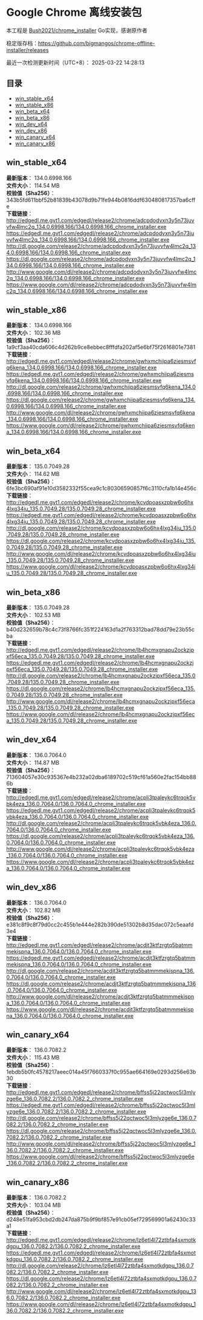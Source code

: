 # Google Chrome 离线安装包
本工程是 [Bush2021/chrome_installer](https://github.com/Bush2021/chrome_installer) Go实现，感谢原作者

稳定版存档：<https://github.com/bigmangos/chrome-offline-installer/releases>

最近一次检测更新时间（UTC+8）：
2025-03-22 14:28:13

## 目录
* [win_stable_x64](https://github.com/bigmangos/chrome-offline-installer?tab=readme-ov-file#win_stable_x64)
* [win_stable_x86](https://github.com/bigmangos/chrome-offline-installer?tab=readme-ov-file#win_stable_x86)
* [win_beta_x64](https://github.com/bigmangos/chrome-offline-installer?tab=readme-ov-file#win_beta_x64)
* [win_beta_x86](https://github.com/bigmangos/chrome-offline-installer?tab=readme-ov-file#win_beta_x86)
* [win_dev_x64](https://github.com/bigmangos/chrome-offline-installer?tab=readme-ov-file#win_dev_x64)
* [win_dev_x86](https://github.com/bigmangos/chrome-offline-installer?tab=readme-ov-file#win_dev_x86)
* [win_canary_x64](https://github.com/bigmangos/chrome-offline-installer?tab=readme-ov-file#win_canary_x64)
* [win_canary_x86](https://github.com/bigmangos/chrome-offline-installer?tab=readme-ov-file#win_canary_x86)

## win_stable_x64
**最新版本**： 134.0.6998.166  
**文件大小**： 114.54 MB  
**校验值（Sha256）**： 343b5fd611bbf52b81839b43078d9b71fe944b0816ddf630480817357ba6cffe  
**下载链接**：
http://edgedl.me.gvt1.com/edgedl/release2/chrome/adcpdodvxn3y5n73juvvfw4lmc2q_134.0.6998.166/134.0.6998.166_chrome_installer.exe
https://edgedl.me.gvt1.com/edgedl/release2/chrome/adcpdodvxn3y5n73juvvfw4lmc2q_134.0.6998.166/134.0.6998.166_chrome_installer.exe
http://dl.google.com/release2/chrome/adcpdodvxn3y5n73juvvfw4lmc2q_134.0.6998.166/134.0.6998.166_chrome_installer.exe
https://dl.google.com/release2/chrome/adcpdodvxn3y5n73juvvfw4lmc2q_134.0.6998.166/134.0.6998.166_chrome_installer.exe
http://www.google.com/dl/release2/chrome/adcpdodvxn3y5n73juvvfw4lmc2q_134.0.6998.166/134.0.6998.166_chrome_installer.exe
https://www.google.com/dl/release2/chrome/adcpdodvxn3y5n73juvvfw4lmc2q_134.0.6998.166/134.0.6998.166_chrome_installer.exe
## win_stable_x86
**最新版本**： 134.0.6998.166  
**文件大小**： 102.36 MB  
**校验值（Sha256）**： 1a9cf3aa40cda606c4d262b9ce8ebbec8fffdfa202af5e6bf75f2616801e7381  
**下载链接**：
http://edgedl.me.gvt1.com/edgedl/release2/chrome/gwhxmchiipa6ziesmsvfq6kena_134.0.6998.166/134.0.6998.166_chrome_installer.exe
https://edgedl.me.gvt1.com/edgedl/release2/chrome/gwhxmchiipa6ziesmsvfq6kena_134.0.6998.166/134.0.6998.166_chrome_installer.exe
http://dl.google.com/release2/chrome/gwhxmchiipa6ziesmsvfq6kena_134.0.6998.166/134.0.6998.166_chrome_installer.exe
https://dl.google.com/release2/chrome/gwhxmchiipa6ziesmsvfq6kena_134.0.6998.166/134.0.6998.166_chrome_installer.exe
http://www.google.com/dl/release2/chrome/gwhxmchiipa6ziesmsvfq6kena_134.0.6998.166/134.0.6998.166_chrome_installer.exe
https://www.google.com/dl/release2/chrome/gwhxmchiipa6ziesmsvfq6kena_134.0.6998.166/134.0.6998.166_chrome_installer.exe
## win_beta_x64
**最新版本**： 135.0.7049.28  
**文件大小**： 114.62 MB  
**校验值（Sha256）**： 6fe3bc690af91e10d3582332f55cea9c1c80306590857f6c3110cfa1b14e456c  
**下载链接**：
http://edgedl.me.gvt1.com/edgedl/release2/chrome/kcvdpoasxzpbw6o6hx4lxg34iu_135.0.7049.28/135.0.7049.28_chrome_installer.exe
https://edgedl.me.gvt1.com/edgedl/release2/chrome/kcvdpoasxzpbw6o6hx4lxg34iu_135.0.7049.28/135.0.7049.28_chrome_installer.exe
http://dl.google.com/release2/chrome/kcvdpoasxzpbw6o6hx4lxg34iu_135.0.7049.28/135.0.7049.28_chrome_installer.exe
https://dl.google.com/release2/chrome/kcvdpoasxzpbw6o6hx4lxg34iu_135.0.7049.28/135.0.7049.28_chrome_installer.exe
http://www.google.com/dl/release2/chrome/kcvdpoasxzpbw6o6hx4lxg34iu_135.0.7049.28/135.0.7049.28_chrome_installer.exe
https://www.google.com/dl/release2/chrome/kcvdpoasxzpbw6o6hx4lxg34iu_135.0.7049.28/135.0.7049.28_chrome_installer.exe
## win_beta_x86
**最新版本**： 135.0.7049.28  
**文件大小**： 102.53 MB  
**校验值（Sha256）**： b40d232659b78c4c73f8766fc351f224163d1a2f763312bad78dd79e23b55cba  
**下载链接**：
http://edgedl.me.gvt1.com/edgedl/release2/chrome/lb4hcmxgnapu2ockzjpxf56eca_135.0.7049.28/135.0.7049.28_chrome_installer.exe
https://edgedl.me.gvt1.com/edgedl/release2/chrome/lb4hcmxgnapu2ockzjpxf56eca_135.0.7049.28/135.0.7049.28_chrome_installer.exe
http://dl.google.com/release2/chrome/lb4hcmxgnapu2ockzjpxf56eca_135.0.7049.28/135.0.7049.28_chrome_installer.exe
https://dl.google.com/release2/chrome/lb4hcmxgnapu2ockzjpxf56eca_135.0.7049.28/135.0.7049.28_chrome_installer.exe
http://www.google.com/dl/release2/chrome/lb4hcmxgnapu2ockzjpxf56eca_135.0.7049.28/135.0.7049.28_chrome_installer.exe
https://www.google.com/dl/release2/chrome/lb4hcmxgnapu2ockzjpxf56eca_135.0.7049.28/135.0.7049.28_chrome_installer.exe
## win_dev_x64
**最新版本**： 136.0.7064.0  
**文件大小**： 114.87 MB  
**校验值（Sha256）**： 713604057e30c935367e4b232a02dba6189702c519cf61a560e2fac154bb886b  
**下载链接**：
http://edgedl.me.gvt1.com/edgedl/release2/chrome/acpli3tpaleykc6trqok5vbk4eza_136.0.7064.0/136.0.7064.0_chrome_installer.exe
https://edgedl.me.gvt1.com/edgedl/release2/chrome/acpli3tpaleykc6trqok5vbk4eza_136.0.7064.0/136.0.7064.0_chrome_installer.exe
http://dl.google.com/release2/chrome/acpli3tpaleykc6trqok5vbk4eza_136.0.7064.0/136.0.7064.0_chrome_installer.exe
https://dl.google.com/release2/chrome/acpli3tpaleykc6trqok5vbk4eza_136.0.7064.0/136.0.7064.0_chrome_installer.exe
http://www.google.com/dl/release2/chrome/acpli3tpaleykc6trqok5vbk4eza_136.0.7064.0/136.0.7064.0_chrome_installer.exe
https://www.google.com/dl/release2/chrome/acpli3tpaleykc6trqok5vbk4eza_136.0.7064.0/136.0.7064.0_chrome_installer.exe
## win_dev_x86
**最新版本**： 136.0.7064.0  
**文件大小**： 102.82 MB  
**校验值（Sha256）**： e381c8f9c8f79d0cc2c455b1e444e282b390de51302b8d35dac072c5eaafd3e4  
**下载链接**：
http://edgedl.me.gvt1.com/edgedl/release2/chrome/acdjt3ktfzrgtq5batmmmekispna_136.0.7064.0/136.0.7064.0_chrome_installer.exe
https://edgedl.me.gvt1.com/edgedl/release2/chrome/acdjt3ktfzrgtq5batmmmekispna_136.0.7064.0/136.0.7064.0_chrome_installer.exe
http://dl.google.com/release2/chrome/acdjt3ktfzrgtq5batmmmekispna_136.0.7064.0/136.0.7064.0_chrome_installer.exe
https://dl.google.com/release2/chrome/acdjt3ktfzrgtq5batmmmekispna_136.0.7064.0/136.0.7064.0_chrome_installer.exe
http://www.google.com/dl/release2/chrome/acdjt3ktfzrgtq5batmmmekispna_136.0.7064.0/136.0.7064.0_chrome_installer.exe
https://www.google.com/dl/release2/chrome/acdjt3ktfzrgtq5batmmmekispna_136.0.7064.0/136.0.7064.0_chrome_installer.exe
## win_canary_x64
**最新版本**： 136.0.7082.2  
**文件大小**： 115.43 MB  
**校验值（Sha256）**： 1ebdb5b0fc4578217aeec014a45f7660337f0c955ae664169e0293d256e63b30  
**下载链接**：
http://edgedl.me.gvt1.com/edgedl/release2/chrome/bffss5j22qctwoc5l3mlyzge6e_136.0.7082.2/136.0.7082.2_chrome_installer.exe
https://edgedl.me.gvt1.com/edgedl/release2/chrome/bffss5j22qctwoc5l3mlyzge6e_136.0.7082.2/136.0.7082.2_chrome_installer.exe
http://dl.google.com/release2/chrome/bffss5j22qctwoc5l3mlyzge6e_136.0.7082.2/136.0.7082.2_chrome_installer.exe
https://dl.google.com/release2/chrome/bffss5j22qctwoc5l3mlyzge6e_136.0.7082.2/136.0.7082.2_chrome_installer.exe
http://www.google.com/dl/release2/chrome/bffss5j22qctwoc5l3mlyzge6e_136.0.7082.2/136.0.7082.2_chrome_installer.exe
https://www.google.com/dl/release2/chrome/bffss5j22qctwoc5l3mlyzge6e_136.0.7082.2/136.0.7082.2_chrome_installer.exe
## win_canary_x86
**最新版本**： 136.0.7082.2  
**文件大小**： 103.04 MB  
**校验值（Sha256）**： d248e51fa953cbd2db247da875b9f9bf857e91cb05ef729569901a62430c33a1  
**下载链接**：
http://edgedl.me.gvt1.com/edgedl/release2/chrome/lz6etl4l72ztbfa4sxmotkdgpu_136.0.7082.2/136.0.7082.2_chrome_installer.exe
https://edgedl.me.gvt1.com/edgedl/release2/chrome/lz6etl4l72ztbfa4sxmotkdgpu_136.0.7082.2/136.0.7082.2_chrome_installer.exe
http://dl.google.com/release2/chrome/lz6etl4l72ztbfa4sxmotkdgpu_136.0.7082.2/136.0.7082.2_chrome_installer.exe
https://dl.google.com/release2/chrome/lz6etl4l72ztbfa4sxmotkdgpu_136.0.7082.2/136.0.7082.2_chrome_installer.exe
http://www.google.com/dl/release2/chrome/lz6etl4l72ztbfa4sxmotkdgpu_136.0.7082.2/136.0.7082.2_chrome_installer.exe
https://www.google.com/dl/release2/chrome/lz6etl4l72ztbfa4sxmotkdgpu_136.0.7082.2/136.0.7082.2_chrome_installer.exe
